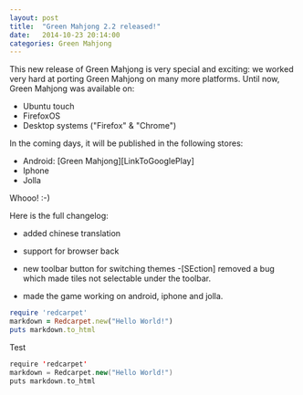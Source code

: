 ```yaml
---
layout: post
title:  "Green Mahjong 2.2 released!"
date:   2014-10-23 20:14:00
categories: Green Mahjong
---
```


This new release of Green Mahjong is very special and exciting: we worked very hard at porting Green Mahjong on many more platforms. 
Until now, Green Mahjong was available on:
- Ubuntu touch
- FirefoxOS
- Desktop systems ("Firefox" & "Chrome")


In the coming days, it will be published in the following stores:
<ul>
<li> Android: [Green Mahjong][LinkToGooglePlay]
<li> Iphone
<li> Jolla
</ul>
Whooo! :-)


Here is the full changelog:
 * added chinese translation
- support for browser back
+ new toolbar button for switching themes
-[SEction] removed a bug which made tiles not selectable under the toolbar.
* made the game working on android, iphone and jolla.

```ruby
require 'redcarpet'
markdown = Redcarpet.new("Hello World!")
puts markdown.to_html
```

Test
```scala
require 'redcarpet'
markdown = Redcarpet.new("Hello World!")
puts markdown.to_html
```


[LinkToGooglePlay]: https://play.google.com/store/apps/details?id=de.beck.greenmahjong

